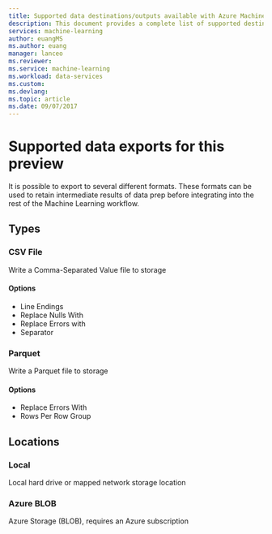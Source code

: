 ```yaml
---
title: Supported data destinations/outputs available with Azure Machine Learning Data Preparation  | Microsoft Docs
description: This document provides a complete list of supported destinations/outputs available for Azure ML data prep
services: machine-learning
author: euangMS
ms.author: euang
manager: lanceo
ms.reviewer: 
ms.service: machine-learning
ms.workload: data-services
ms.custom: 
ms.devlang: 
ms.topic: article 
ms.date: 09/07/2017
---
```


# Supported data exports for this preview 
It is possible to export to several different formats. These formats can be used to retain intermediate results of data prep before integrating into the rest of the Machine Learning workflow.

## Types 
### CSV File 
Write a Comma-Separated Value file to storage

#### Options
- Line Endings
- Replace Nulls With
- Replace Errors with 
- Separator


### Parquet
Write a Parquet file to storage

#### Options
- Replace Errors With
- Rows Per Row Group


## Locations 
### Local 
Local hard drive or mapped network storage location

### Azure BLOB 
Azure Storage (BLOB), requires an Azure subscription

